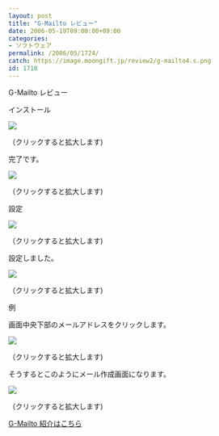 ```yaml
---
layout: post
title: "G-Mailto レビュー"
date: 2006-05-19T09:00:00+09:00
categories:
- ソフトウェア
permalink: /2006/05/1724/
catch: https://image.moongift.jp/review2/g-mailto4.s.png
id: 1718
---
```

G-Mailto レビュー  
<!--more-->

インストール

  

[![](https://image.moongift.jp/review2/g-mailto1.s.png)](https://image.moongift.jp/review2/g-mailto1.png)  
  
（クリックすると拡大します)

  

完了です。

  

[![](https://image.moongift.jp/review2/g-mailto2.s.png)](https://image.moongift.jp/review2/g-mailto2.png)  
  
（クリックすると拡大します)

  

設定

  

[![](https://image.moongift.jp/review2/g-mailto3.s.png)](https://image.moongift.jp/review2/g-mailto3.png)  
  
（クリックすると拡大します)

  

設定しました。

  

[![](https://image.moongift.jp/review2/g-mailto4.s.png)](https://image.moongift.jp/review2/g-mailto4.png)  
  
（クリックすると拡大します)

  

例

  

画面中央下部のメールアドレスをクリックします。

  

[![](https://image.moongift.jp/review2/g-mailto5.s.png)](https://image.moongift.jp/review2/g-mailto5.png)  
  
（クリックすると拡大します)

  

そうするとこのようにメール作成画面になります。

  

[![](https://image.moongift.jp/review2/g-mailto6.s.png)](https://image.moongift.jp/review2/g-mailto6.png)  
  
（クリックすると拡大します)

  

[G-Mailto 紹介はこちら](http://fw.moongift.jp/intro/i-1718.html)

